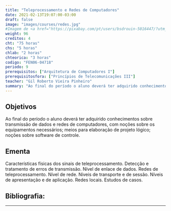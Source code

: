```yaml
---
title: "Teleprocessamento e Redes de Computadores"
date: 2021-02-13T19:07:00-03:00
draft: false
image: "images/courses/redes.jpg"
#Imagem de <a href="https://pixabay.com/pt/users/bsdrouin-5016447/?utm_source=link-attribution&amp;utm_medium=referral&amp;utm_campaign=image&amp;utm_content=2402637">Bethany Drouin</a> por <a href="https://pixabay.com/pt/?utm_source=link-attribution&amp;utm_medium=referral&amp;utm_campaign=image&amp;utm_content=2402637">Pixabay</a>
weight: 96
creditos: 4
cht: "75 horas"
chs: "5 horas"
chlab: "2 horas"
chteorica: "3 horas"
codigo: "FEN06-04718"
periodo: 9
prerequisitos: ["Arquitetura de Computadores I"]
prerequisitosfora: ["Princípios de Telecomunicações III"]
teacher: "Gil Roberto Vieira Pinheiro"
summary: "Ao final do período o aluno deverá ter adquirido conhecimentos sobre transmissão de dados e redes de computadores, com noções sobre os equipamentos necessários; meios para elaboração de projeto lógico; noções sobre software de controle."
---
```

## Objetivos
Ao final do período o aluno deverá ter adquirido conhecimentos sobre transmissão de dados e redes de computadores, com noções sobre os equipamentos necessários; meios para elaboração de projeto lógico; noções sobre software de controle.

## Ementa
Características físicas dos sinais de teleprocessamento. Detecção e tratamento de erros de transmissão. Nível de enlace de dados. Redes de teleprocessamento. Nível de rede. Níveis de transporte e de sessão. Níveis de apresentação e de aplicação. Redes locais. Estudos de casos.

## Bibliografia:

---
